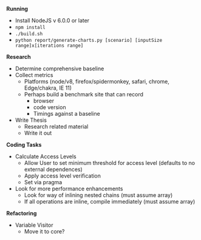 **Running**

* Install NodeJS v 6.0.0 or later
* `npm install`
* `./build.sh`
* `python report/generate-charts.py [scenario] [inputSize range]x[iterations range]`

**Research**

* Determine comprehensive baseline
* Collect metrics
    * Platforms (node/v8, firefox/spidermonkey, safari, chrome, Edge/chakra, IE 11)
    * Perhaps build a benchmark site that can record
        * browser
        * code version
        * Timings against a baseline
* Write Thesis
    * Research related material
    * Write it out

**Coding Tasks**
* Calculate Access Levels
    * Allow User to set minimum threshold for access level (defaults to no external dependences)
    * Apply access level verification
    * Set via pragma
* Look for more performance enhancements
    * Look for way of inlining nested chains (must assume array)
    * If all operations are inline, compile immediately (must assume array) 

**Refactoring**

* Variable Visitor
    * Move it to core?
